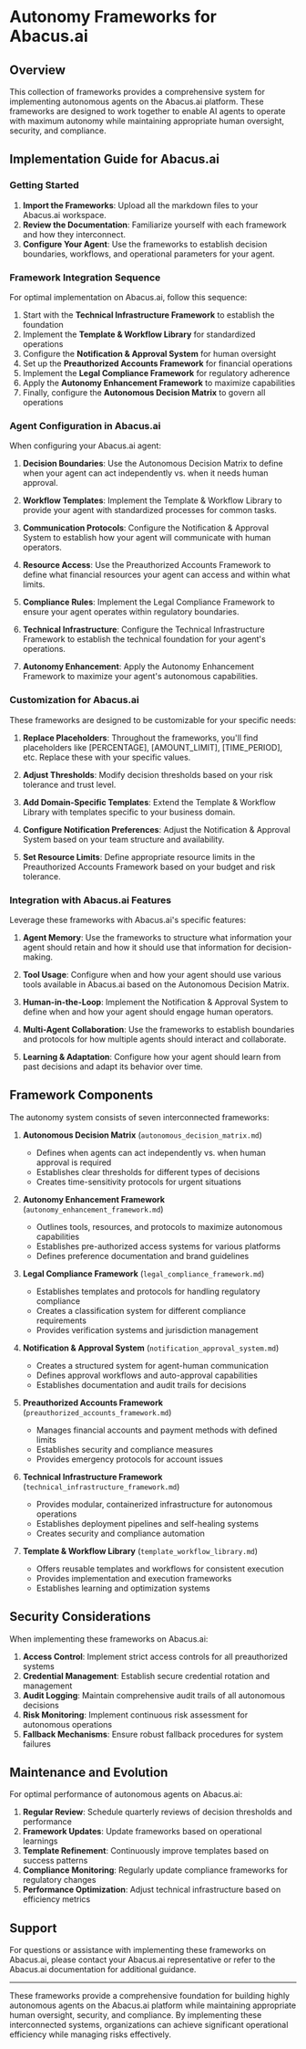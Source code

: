 # Autonomy Frameworks for Abacus.ai

## Overview

This collection of frameworks provides a comprehensive system for implementing autonomous agents on the Abacus.ai platform. These frameworks are designed to work together to enable AI agents to operate with maximum autonomy while maintaining appropriate human oversight, security, and compliance.

## Implementation Guide for Abacus.ai

### Getting Started

1. **Import the Frameworks**: Upload all the markdown files to your Abacus.ai workspace.
2. **Review the Documentation**: Familiarize yourself with each framework and how they interconnect.
3. **Configure Your Agent**: Use the frameworks to establish decision boundaries, workflows, and operational parameters for your agent.

### Framework Integration Sequence

For optimal implementation on Abacus.ai, follow this sequence:

1. Start with the **Technical Infrastructure Framework** to establish the foundation
2. Implement the **Template & Workflow Library** for standardized operations
3. Configure the **Notification & Approval System** for human oversight
4. Set up the **Preauthorized Accounts Framework** for financial operations
5. Implement the **Legal Compliance Framework** for regulatory adherence
6. Apply the **Autonomy Enhancement Framework** to maximize capabilities
7. Finally, configure the **Autonomous Decision Matrix** to govern all operations

### Agent Configuration in Abacus.ai

When configuring your Abacus.ai agent:

1. **Decision Boundaries**: Use the Autonomous Decision Matrix to define when your agent can act independently vs. when it needs human approval.

2. **Workflow Templates**: Implement the Template & Workflow Library to provide your agent with standardized processes for common tasks.

3. **Communication Protocols**: Configure the Notification & Approval System to establish how your agent will communicate with human operators.

4. **Resource Access**: Use the Preauthorized Accounts Framework to define what financial resources your agent can access and within what limits.

5. **Compliance Rules**: Implement the Legal Compliance Framework to ensure your agent operates within regulatory boundaries.

6. **Technical Infrastructure**: Configure the Technical Infrastructure Framework to establish the technical foundation for your agent's operations.

7. **Autonomy Enhancement**: Apply the Autonomy Enhancement Framework to maximize your agent's autonomous capabilities.

### Customization for Abacus.ai

These frameworks are designed to be customizable for your specific needs:

1. **Replace Placeholders**: Throughout the frameworks, you'll find placeholders like [PERCENTAGE], [AMOUNT_LIMIT], [TIME_PERIOD], etc. Replace these with your specific values.

2. **Adjust Thresholds**: Modify decision thresholds based on your risk tolerance and trust level.

3. **Add Domain-Specific Templates**: Extend the Template & Workflow Library with templates specific to your business domain.

4. **Configure Notification Preferences**: Adjust the Notification & Approval System based on your team structure and availability.

5. **Set Resource Limits**: Define appropriate resource limits in the Preauthorized Accounts Framework based on your budget and risk tolerance.

### Integration with Abacus.ai Features

Leverage these frameworks with Abacus.ai's specific features:

1. **Agent Memory**: Use the frameworks to structure what information your agent should retain and how it should use that information for decision-making.

2. **Tool Usage**: Configure when and how your agent should use various tools available in Abacus.ai based on the Autonomous Decision Matrix.

3. **Human-in-the-Loop**: Implement the Notification & Approval System to define when and how your agent should engage human operators.

4. **Multi-Agent Collaboration**: Use the frameworks to establish boundaries and protocols for how multiple agents should interact and collaborate.

5. **Learning & Adaptation**: Configure how your agent should learn from past decisions and adapt its behavior over time.

## Framework Components

The autonomy system consists of seven interconnected frameworks:

1. **Autonomous Decision Matrix** (`autonomous_decision_matrix.md`)
   - Defines when agents can act independently vs. when human approval is required
   - Establishes clear thresholds for different types of decisions
   - Creates time-sensitivity protocols for urgent situations

2. **Autonomy Enhancement Framework** (`autonomy_enhancement_framework.md`)
   - Outlines tools, resources, and protocols to maximize autonomous capabilities
   - Establishes pre-authorized access systems for various platforms
   - Defines preference documentation and brand guidelines

3. **Legal Compliance Framework** (`legal_compliance_framework.md`)
   - Establishes templates and protocols for handling regulatory compliance
   - Creates a classification system for different compliance requirements
   - Provides verification systems and jurisdiction management

4. **Notification & Approval System** (`notification_approval_system.md`)
   - Creates a structured system for agent-human communication
   - Defines approval workflows and auto-approval capabilities
   - Establishes documentation and audit trails for decisions

5. **Preauthorized Accounts Framework** (`preauthorized_accounts_framework.md`)
   - Manages financial accounts and payment methods with defined limits
   - Establishes security and compliance measures
   - Provides emergency protocols for account issues

6. **Technical Infrastructure Framework** (`technical_infrastructure_framework.md`)
   - Provides modular, containerized infrastructure for autonomous operations
   - Establishes deployment pipelines and self-healing systems
   - Creates security and compliance automation

7. **Template & Workflow Library** (`template_workflow_library.md`)
   - Offers reusable templates and workflows for consistent execution
   - Provides implementation and execution frameworks
   - Establishes learning and optimization systems

## Security Considerations

When implementing these frameworks on Abacus.ai:

1. **Access Control**: Implement strict access controls for all preauthorized systems
2. **Credential Management**: Establish secure credential rotation and management
3. **Audit Logging**: Maintain comprehensive audit trails of all autonomous decisions
4. **Risk Monitoring**: Implement continuous risk assessment for autonomous operations
5. **Fallback Mechanisms**: Ensure robust fallback procedures for system failures

## Maintenance and Evolution

For optimal performance of autonomous agents on Abacus.ai:

1. **Regular Review**: Schedule quarterly reviews of decision thresholds and performance
2. **Framework Updates**: Update frameworks based on operational learnings
3. **Template Refinement**: Continuously improve templates based on success patterns
4. **Compliance Monitoring**: Regularly update compliance frameworks for regulatory changes
5. **Performance Optimization**: Adjust technical infrastructure based on efficiency metrics

## Support

For questions or assistance with implementing these frameworks on Abacus.ai, please contact your Abacus.ai representative or refer to the Abacus.ai documentation for additional guidance.

---

These frameworks provide a comprehensive foundation for building highly autonomous agents on the Abacus.ai platform while maintaining appropriate human oversight, security, and compliance. By implementing these interconnected systems, organizations can achieve significant operational efficiency while managing risks effectively.